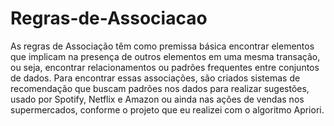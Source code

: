 # Regras-de-Associacao

As regras de Associação têm como premissa básica encontrar elementos que implicam na presença de outros elementos em uma mesma transação, ou seja, encontrar relacionamentos ou padrões frequentes entre conjuntos de dados.
Para encontrar essas associações, são criados sistemas de recomendação que buscam padrões nos dados para realizar sugestões, usado por Spotify, Netflix e Amazon ou ainda nas ações de vendas nos supermercados, conforme o projeto que eu realizei com o algoritmo Apriori.
